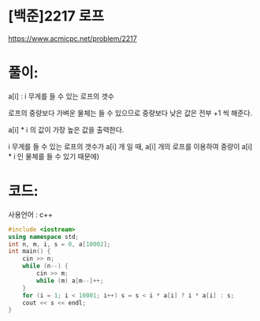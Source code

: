# [백준]2217 로프

https://www.acmicpc.net/problem/2217

# 풀이:

a[i] : i 무게를 들 수 있는 로프의 갯수

로프의 중량보다 가벼운 물체는 들 수 있으므로 중량보다 낮은 값은 전부 +1 씩 해준다.

a[i] * i 의 값이 가장 높은 값을 출력한다. 

i 무게를 들 수 있는 로프의 갯수가 a[i] 개 일 때, a[i] 개의 로프를 이용하여 중량이 a[i] * i 인 물체를 들 수 있기 때문에)



# **코드:** 

사용언어 : c++
```c++
#include <iostream>
using namespace std;
int n, m, i, s = 0, a[10002];
int main() {
	cin >> n;
	while (n--) {
		cin >> m;
		while (m) a[m--]++;
	}
	for (i = 1; i < 10001; i++)	s = s < i * a[i] ? i * a[i] : s;
	cout << s << endl;
}
```

